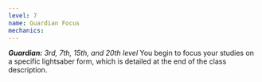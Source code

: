 ```yaml
---
level: 7
name: Guardian Focus
mechanics:
---
```

_**Guardian:** 3rd, 7th, 15th, and 20th level_
You begin to focus your studies on a specific lightsaber form, which is detailed at the end of the class description. 